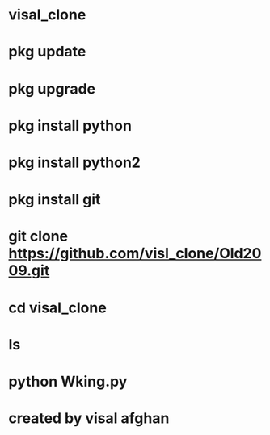 # visal_clone
# pkg update
# pkg upgrade
# pkg install python
# pkg install python2
# pkg install git
# git clone https://github.com/visl_clone/Old2009.git

# cd visal_clone
# Is
# python Wking.py
# created by visal afghan











